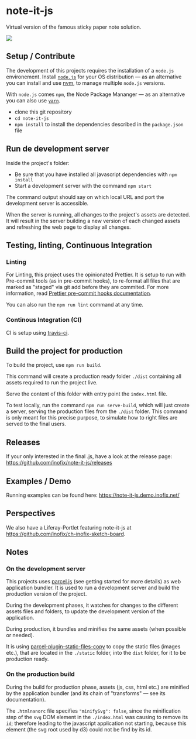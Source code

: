 # note-it-js

Virtual version of the famous sticky paper note solution.

[![](https://api.travis-ci.org/inofix/note-it-js.svg?branch=master)](https://travis-ci.org/inofix/note-it-js)

## Setup / Contribute

The development of this projects requires the installation of a
`node.js` environement. Install [`node.js`](https://nodejs.org/en/)
for your OS distribution — as an alternative you can install and use
[nvm](https://github.com/creationix/nvm), to manage multiple `node.js`
versions.

With `node.js` comes `npm`, the Node Package Mananger — as an
alternative you can also use [`yarn`](https://yarnpkg.com/).

- clone this git repository
- `cd note-it-js`
- `npm install` to install the dependencies described in the
  `package.json` file

## Run de development server

Inside the project's folder:

- Be sure that you have installed all javascript dependencies with
  `npm install`
- Start a development server with the command `npm start`

The command output should say on which local URL and port the
development server is accessible.

When the server is running, all changes to the project's assets are
detected. It will result in the server building a new version of
each changed assets and refreshing the web page to display all
changes.

## Testing, linting, Continuous Integration

### Linting

For Linting, this project uses the opinionated Prettier.
It is setup to run with Pre-commit tools (as in pre-commit hooks), to
re-format all files that are marked as "staged" via git add before
they are commited. For more information, read [Prettier pre-commit
hooks documentation](https://prettier.io/docs/en/precommit.html).

You can also run the `npm run lint` command at any time.

### Continous Integration (CI)

CI is setup using [travis-ci](https://travis-ci.org/).

## Build the project for production

To build the project, use `npm run build`.

This command will create a production ready folder `./dist` containing
all assets required to run the project live.

Serve the content of this folder with entry point the `index.html`
file.

To test locally, run the command `npm run serve-build`, which will
just create a server, serving the production files from the `./dist`
folder. This command is only meant for this precise purpose, to
simulate how to right files are served to the final users.

## Releases

If your only interested in the final .js, have a look at the release page:
https://github.com/inofix/note-it-js/releases

## Examples / Demo

Running examples can be found here:
https://note-it-js.demo.inofix.net/

## Perspectives

We also have a Liferay-Portlet featuring note-it-js at
https://github.com/inofix/ch-inofix-sketch-board.

## Notes

### On the development server

This projects uses [parcel.js](https://parceljs.org/) (see getting
started for more details) as web application bundler. It is used to
run a development server and build the production version of the
project.

During the development phases, it watches for changes to the different
assets files and folders, to update the development version of the
application.

During production, it bundles and minifies the same assets (when
possible or needed).

It is using
[parcel-plugin-static-files-copy](https://github.com/elwin013/) to
copy the static files (images etc.), that are located in the
`./static` folder, into the `dist` folder, for it to be production
ready.

### On the production build

During the build for production phase, assets (js, css, html etc.) are
minified by the application bundler (and its chain of "transforms" —
see its documentation).

The `.htmlnanorc` file specifies `"minifySvg": false`, since the
minification step of the `svg` DOM element in the `./index.html` was
causing to remove its `id`; therefore leading to the javascript
application not starting, because this element (the svg root used by
d3) could not be find by its id.
